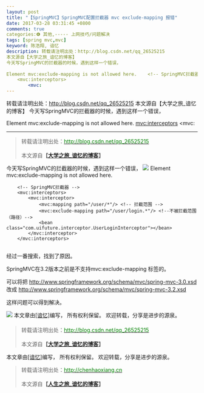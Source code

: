 ```yaml
---
layout: post
title: "【SpringMVC】SpringMVC配置拦截器 mvc exclude-mapping 报错"
date: 2017-03-28 03:31:45 +0800
comments: true
categories:❻ 其他,----- 上网技巧/问题解决
tags: [spring mvc,mvc]
keyword: 陈浩翔, 谙忆
description: 转载请注明出处：http://blog.csdn.net/qq_26525215
本文源自【大学之旅_谙忆的博客】
今天写SpringMVC的拦截器的时候，遇到这样一个错误， 
 
Element mvc:exclude-mapping is not allowed here.    <!-- SpringMVC拦截器 -->
    <mvc:interceptors>
        <mvc: 
---
```



转载请注明出处：http://blog.csdn.net/qq_26525215
本文源自【大学之旅_谙忆的博客】
今天写SpringMVC的拦截器的时候，遇到这样一个错误， 
 
Element mvc:exclude-mapping is not allowed here.    <!-- SpringMVC拦截器 -->
    <mvc:interceptors>
        <mvc:
<!-- more -->
----------

<blockquote cite='陈浩翔'>
<p background-color='#D3D3D3'>转载请注明出处：<a href='http://blog.csdn.net/qq_26525215'><font color="green">http://blog.csdn.net/qq_26525215</font></a><br><br>
本文源自<strong>【<a href='http://blog.csdn.net/qq_26525215' target='_blank'>大学之旅_谙忆的博客</a>】</strong></p>
</blockquote>

今天写SpringMVC的拦截器的时候，遇到这样一个错误，
![](http://img.blog.csdn.net/20170328032724585?watermark/2/text/aHR0cDovL2Jsb2cuY3Nkbi5uZXQvcXFfMjY1MjUyMTU=/font/5a6L5L2T/fontsize/400/fill/I0JBQkFCMA==/dissolve/70/gravity/SouthEast)
Element mvc:exclude-mapping is not allowed here.

```
    <!-- SpringMVC拦截器 -->
    <mvc:interceptors>
        <mvc:interceptor>
            <mvc:mapping path="/user/*"/> <!-- 拦截范围 -->
            <mvc:exclude-mapping path="/user/login.*"/> <!--不被拦截范围（路径）-->
            <bean class="com.uifuture.interceptor.UserLoginInterceptor"></bean>
        </mvc:interceptor>
    </mvc:interceptors>


```

经过一番搜索，找到了原因。

SpringMVC在3.2版本之前是不支持mvc:exclude-mapping 标签的。

可以将把
http://www.springframework.org/schema/mvc/spring-mvc-3.0.xsd
改成
http://www.springframework.org/schema/mvc/spring-mvc-3.2.xsd

这样问题可以得到解决。

![](http://img.blog.csdn.net/20170328033103089?watermark/2/text/aHR0cDovL2Jsb2cuY3Nkbi5uZXQvcXFfMjY1MjUyMTU=/font/5a6L5L2T/fontsize/400/fill/I0JBQkFCMA==/dissolve/70/gravity/SouthEast)

本文章由<a href="https://chenhaoxiang.github.io/">[谙忆]</a>编写， 所有权利保留。 
欢迎转载，分享是进步的源泉。
<blockquote cite='陈浩翔'>
<p background-color='#D3D3D3'>转载请注明出处：<a href='http://blog.csdn.net/qq_26525215'><font color="green">http://blog.csdn.net/qq_26525215</font></a><br><br>
本文源自<strong>【<a href='http://blog.csdn.net/qq_26525215' target='_blank'>大学之旅_谙忆的博客</a>】</strong></p>
</blockquote>



本文章由<a href="http://chenhaoxiang.cn/">[谙忆]</a>编写， 所有权利保留。 
欢迎转载，分享是进步的源泉。
<blockquote cite='陈浩翔'>
<p background-color='#D3D3D3'>转载请注明出处：<a href='http://chenhaoxiang.cn'><font color="green">http://chenhaoxiang.cn</font></a><br><br>
本文源自<strong>【<a href='http://chenhaoxiang.cn' target='_blank'>人生之旅_谙忆的博客</a>】</strong></p>
</blockquote>
